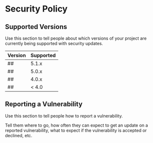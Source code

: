 # Security Policy

## Supported Versions

Use this section to tell people about which versions of your project are
currently being supported with security updates.

| Version | Supported          |
| ------- | ------------------ |
##| 5.1.x   | :white_check_mark: |
##| 5.0.x   | :x:                |
##| 4.0.x   | :white_check_mark: |
##| < 4.0   | :x:                |

## Reporting a Vulnerability

Use this section to tell people how to report a vulnerability.

Tell them where to go, how often they can expect to get an update on a
reported vulnerability, what to expect if the vulnerability is accepted or
declined, etc.
